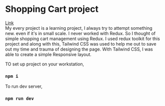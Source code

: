 # Shopping Cart project
[Link](https://shopping-cart-by-karthikeya.netlify.app/)  
My every project is a learning project, I always try to attempt something new. even if it's in small scale. I never worked with Redux. So I thought of simple shopping cart management using Redux. I used redux toolkit for this project and along with this, Tailwind CSS was used to help me out to save out my time and trauma of designing the page. With Tailwind CSS, I was able to create a simple Responsive layout.  

TO set up project on your workstation,  

### `npm i`  

To run dev server,  

### `npm run dev`
